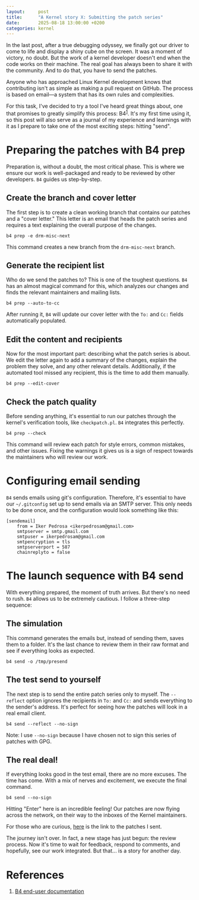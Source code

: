 ```yaml
---
layout:     post
title:      "A Kernel story X: Submitting the patch series"
date:       2025-08-18 13:00:00 +0200
categories: kernel
---
```


In the last post, after a true debugging odyssey, we finally got our driver to come to life and display a shiny cube on the screen. It was a moment of victory, no doubt. But the work of a kernel developer doesn't end when the code works on their machine. The real goal has always been to share it with the community. And to do that, you have to send the patches.

Anyone who has approached Linux Kernel development knows that contributing isn't as simple as making a pull request on GitHub. The process is based on email—a system that has its own rules and complexities.

For this task, I've decided to try a tool I've heard great things about, one that promises to greatly simplify this process: B4<sup>[1](#references)</sup>. It's my first time using it, so this post will also serve as a journal of my experience and learnings with it as I prepare to take one of the most exciting steps: hitting "send".

# Preparing the patches with B4 prep

Preparation is, without a doubt, the most critical phase. This is where we ensure our work is well-packaged and ready to be reviewed by other developers. `B4` guides us step-by-step.

## Create the branch and cover letter

The first step is to create a clean working branch that contains our patches and a "cover letter." This letter is an email that heads the patch series and requires a text explaining the overall purpose of the changes.

```console
b4 prep -e drm-misc-next
```

This command creates a new branch from the `drm-misc-next` branch.

## Generate the recipient list

Who do we send the patches to? This is one of the toughest questions. `B4` has an almost magical command for this, which analyzes our changes and finds the relevant maintainers and mailing lists.

```console
b4 prep --auto-to-cc
```

After running it, `B4` will update our cover letter with the `To:` and `Cc:` fields automatically populated.

## Edit the content and recipients

Now for the most important part: describing what the patch series is about. We edit the letter again to add a summary of the changes, explain the problem they solve, and any other relevant details. Additionally, if the automated tool missed any recipient, this is the time to add them manually.

```console
b4 prep --edit-cover
```

## Check the patch quality

Before sending anything, it's essential to run our patches through the kernel's verification tools, like `checkpatch.pl`. `B4` integrates this perfectly.

```console
b4 prep --check
```

This command will review each patch for style errors, common mistakes, and other issues. Fixing the warnings it gives us is a sign of respect towards the maintainers who will review our work.

# Configuring email sending

`B4` sends emails using git's configuration. Therefore, it's essential to have our `~/.gitconfig` set up to send emails via an SMTP server. This only needs to be done once, and the configuration would look something like this:

```
[sendemail]
    from = Iker Pedrosa <ikerpedrosam@gmail.com>
    smtpserver = smtp.gmail.com
    smtpuser = ikerpedrosam@gmail.com
    smtpencryption = tls
    smtpserverport = 587
    chainreplyto = false
```

# The launch sequence with B4 send

With everything prepared, the moment of truth arrives. But there's no need to rush. `B4` allows us to be extremely cautious. I follow a three-step sequence:

## The simulation

This command generates the emails but, instead of sending them, saves them to a folder. It's the last chance to review them in their raw format and see if everything looks as expected.

```console
b4 send -o /tmp/presend
```

## The test send to yourself

The next step is to send the entire patch series only to myself. The `--reflect` option ignores the recipients in `To:` and `Cc:` and sends everything to the sender's address. It's perfect for seeing how the patches will look in a real email client.

```console
b4 send --reflect --no-sign
```

Note: I use `--no-sign` because I have chosen not to sign this series of patches with GPG.

## The real deal!

If everything looks good in the test email, there are no more excuses. The time has come. With a mix of nerves and excitement, we execute the final command.

```console
b4 send --no-sign
```

Hitting "Enter" here is an incredible feeling! Our patches are now flying across the network, on their way to the inboxes of the Kernel maintainers.

For those who are curious, [here](https://lore.kernel.org/all/20250806-st7920-v1-0-64ab5a34f9a0@gmail.com/) is the link to the patches I sent.

The journey isn't over. In fact, a new stage has just begun: the review process. Now it's time to wait for feedback, respond to comments, and hopefully, see our work integrated. But that... is a story for another day.

# References

1. [<u>B4 end-user documentation</u>](https://b4.docs.kernel.org/en/latest/)

